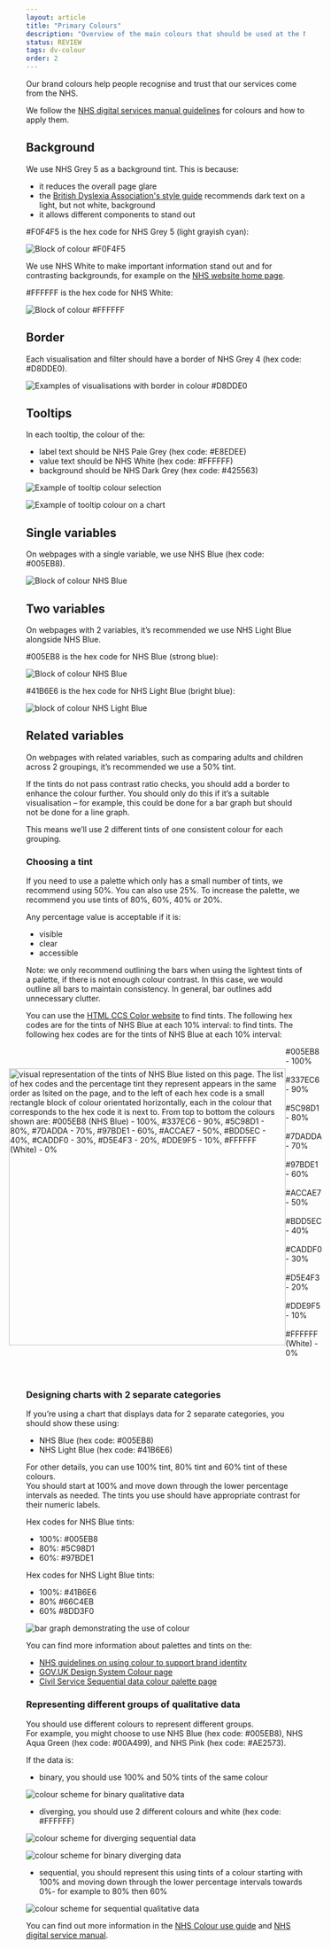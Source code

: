 ```yaml
---
layout: article
title: "Primary Colours"
description: "Overview of the main colours that should be used at the NHSBSA"
status: REVIEW
tags: dv-colour
order: 2
---
```

Our brand colours help people recognise and trust that our services come from the NHS.  

We follow the [NHS digital services manual guidelines][pc 1] for colours and how to apply them.

## Background  
  
We use NHS Grey 5 as a background tint. This is because: 

- it reduces the overall page glare
- the [British Dyslexia Association's style guide][dyslexia] recommends dark text on a light, but not white, background
- it allows different components to stand out

#F0F4F5 is the hex code for NHS Grey 5 (light grayish cyan):  
  
![Block of colour #F0F4F5](../images/hex-f0f4f5.png)  
  
We use NHS White to make important information stand out and for contrasting backgrounds, for example on the [NHS website home page][NHS home].  
  
#FFFFFF is the hex code for NHS White:

![Block of colour #FFFFFF](../images/nhs-white.png)

## Border  
  
Each visualisation and filter should have a border of NHS Grey 4 (hex code: #D8DDE0).  
  
![Examples of visualisations with border in colour #D8DDE0](../images/border-example.png)  
  
## Tooltips  
  
In each tooltip, the colour of the: 

- label text should be NHS Pale Grey (hex code: #E8EDEE)  
- value text should be NHS White (hex code: #FFFFFF)  
- background should be NHS Dark Grey (hex code: #425563)   
  
![Example of tooltip colour selection](../images/tooltip-customize.png)  
  
![Example of tooltip colour on a chart](../images/tooltip-croydon.png)

## Single variables  

On webpages with a single variable, we use NHS Blue (hex code: #005EB8).
  
![Block of colour NHS Blue](../images/nhs-blue.png)

## Two variables  

On webpages with 2 variables, it’s recommended we use NHS Light Blue alongside NHS Blue.  
  
#005EB8 is the hex code for NHS Blue (strong blue):
  
![Block of colour NHS Blue](../images/nhs-blue.png)  
  
#41B6E6 is the hex code for NHS Light Blue (bright blue):  
  
![block of colour NHS Light Blue](../images/nhs-light-blue.png)

## Related variables  

On webpages with related variables, such as comparing adults and children across 2 groupings, it’s recommended we use a 50% tint. 

If the tints do not pass contrast ratio checks, you should add a border to enhance the colour further. You should only do this if it’s a suitable visualisation – for example, this could be done for a bar graph but should not be done for a line graph. 

This means we’ll use 2 different tints of one consistent colour for each grouping.  

### Choosing a tint  

If you need to use a palette which only has a small number of tints, we recommend using 50%. You can also use 25%. 
To increase the palette, we recommend you use tints of 80%, 60%, 40% or 20%.  

Any percentage value is acceptable if it is: 

- visible 
- clear  
- accessible  
  
Note: we only recommend outlining the bars when using the lightest tints of a palette, if there is not enough colour contrast. In this case, we would outline all bars to maintain consistency. In general, bar outlines add unnecessary clutter.  

You can use the [HTML CCS Color website][pc 7] to find tints. The following hex codes are for the tints of NHS Blue at each 10% interval: to find tints. The following hex codes are for the tints of NHS Blue at each 10% interval:

<html>
<style>
.container {   display: flex;   align-items: center;   justify-content: center }
.div_gap { width: 40px }
.tint_colours img {height:500px;}
 </style>  

 <body>
 <div class="container">
 <div class="tint_colours">
  <img src="../images/gradient_crop.png" alt="visual representation of the tints of NHS Blue listed on this page. The list of hex codes and the percentage tint they represent appears in the same order as lsited on the page, and to the left of each hex code is a small rectangle block of colour orientated horizontally, each in the colour that corresponds to the hex code it is next to. From top to bottom the colours shown are: #005EB8 (NHS Blue) - 100%, #337EC6 - 90%, #5C98D1 - 80%, #7DADDA - 70%, #97BDE1 - 60%, #ACCAE7 - 50%, #BDD5EC - 40%, #CADDF0 - 30%, #D5E4F3 - 20%, #DDE9F5 - 10%, #FFFFFF (White) - 0%">
</div>
<div class="div_gap"></div>
<div>
    #005EB8 - 100%  <br><br>
    #337EC6 - 90%  <br><br>
    #5C98D1 - 80%  <br><br>
    #7DADDA - 70%  <br><br>
    #97BDE1 - 60%  <br><br>
    #ACCAE7 - 50%  <br><br>
    #BDD5EC - 40%  <br><br>
    #CADDF0 - 30%  <br><br>
    #D5E4F3 - 20%  <br><br>
    #DDE9F5 - 10%  <br><br>
    #FFFFFF (White) - 0% <br><br>
</div>
</div>
<br>
</body>
</html>  

### Designing charts with 2 separate categories  
  
If you’re using a chart that displays data for 2 separate categories, you should show these using: 

- NHS Blue (hex code: #005EB8) 
- NHS Light Blue (hex code: #41B6E6) 

For other details, you can use 100% tint, 80% tint and 60% tint of these colours.  
You should start at 100% and move down through the lower percentage intervals as needed. The tints you use should have appropriate contrast for their numeric labels. 

Hex codes for NHS Blue tints:  

- 100%: #005EB8  
- 80%: #5C98D1 
- 60%: #97BDE1 

Hex codes for NHS Light Blue tints:  

- 100%: #41B6E6 
- 80% #66C4EB  
- 60% #8DD3F0    
  
![bar graph demonstrating the use of colour](../images/nhs_blue_bars.png)
  
You can find more information about palettes and tints on the: 

- [NHS guidelines on using colour to support brand identity][pc 5]
- [GOV.UK Design System Colour page][pc 3]
- [Civil Service Sequential data colour palette page][pc 4]

### Representing different groups of qualitative data   
  
You should use different colours to represent different groups.  
For example, you might choose to use NHS Blue (hex code: #005EB8), NHS Aqua Green (hex code: #00A499), and NHS Pink (hex code: #AE2573).  
  
If the data is:

- binary, you should use 100% and 50% tints of the same colour

![colour scheme for binary qualitative data](../images/binary_qual.png)  
  
- diverging, you should use 2 different colours and white (hex code: #FFFFFF)
  
![colour scheme for diverging sequential data](../images/diverge_seq.png)  
  
![colour scheme for binary diverging data](../images/binary_diverge.png)  
  
- sequential, you should represent this using tints of a colour starting with 100% and moving down through the lower percentage intervals towards 0%- for example to 80% then 60%   
  
![colour scheme for sequential qualitative data](../images/qual_seq.png)  

You can find out more information in the [NHS Colour use guide][pc 6] and [NHS digital service manual][pc 2].

[pc 1]: https://service-manual.nhs.uk/design-system/styles/colour
[pc 2]: https://service-manual.nhs.uk/design-system/styles/colour
[pc 3]: https://design-system.service.gov.uk/styles/colour/
[pc 4]: https://analysisfunction.civilservice.gov.uk/policy-store/data-visualisation-colours-in-charts/#section-6
[pc 5]: https://www.england.nhs.uk/nhsidentity/identity-guidelines/colours/#:~:text=use%20of%20highlights.-,Using%20tints,-Tints%20are%20percentage
[pc 6]: https://web.natur.cuni.cz/~langhamr/lectures/vtfg1/mapinfo_2/barvy/colors.html
[pc 7]: https://www.htmlcsscolor.com/hex/005EB8
[dyslexia]: https://www.bdadyslexia.org.uk/advice/employers/creating-a-dyslexia-friendly-workplace/dyslexia-friendly-style-guide
[NHS home]: https://www.nhs.uk/